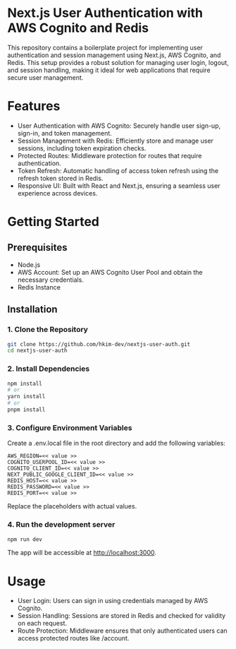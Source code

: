 # Next.js User Authentication with AWS Cognito and Redis
This repository contains a boilerplate project for implementing user authentication and session management using Next.js, AWS Cognito, and Redis. This setup provides a robust solution for managing user login, logout, and session handling, making it ideal for web applications that require secure user management.

# Features
- User Authentication with AWS Cognito: Securely handle user sign-up, sign-in, and token management.
- Session Management with Redis: Efficiently store and manage user sessions, including token expiration checks.
- Protected Routes: Middleware protection for routes that require authentication.
- Token Refresh: Automatic handling of access token refresh using the refresh token stored in Redis.
- Responsive UI: Built with React and Next.js, ensuring a seamless user experience across devices.

# Getting Started

## Prerequisites
- Node.js
- AWS Account: Set up an AWS Cognito User Pool and obtain the necessary credentials.
- Redis Instance

## Installation

### 1. Clone the Repository
```bash
git clone https://github.com/hkim-dev/nextjs-user-auth.git
cd nextjs-user-auth
```

### 2. Install Dependencies
```bash
npm install
# or
yarn install
# or
pnpm install
```

### 3. Configure Environment Variables

Create a .env.local file in the root directory and add the following variables:
```
AWS_REGION=<< value >>
COGNITO_USERPOOL_ID=<< value >>
COGNITO_CLIENT_ID=<< value >>
NEXT_PUBLIC_GOOGLE_CLIENT_ID=<< value >>
REDIS_HOST=<< value >>
REDIS_PASSWORD=<< value >>
REDIS_PORT=<< value >>
```
Replace the placeholders with actual values.

### 4. Run the development server

```bash
npm run dev
```

The app will be accessible at [http://localhost:3000](http://localhost:3000).

# Usage
- User Login: Users can sign in using credentials managed by AWS Cognito.
- Session Handling: Sessions are stored in Redis and checked for validity on each request.
- Route Protection: Middleware ensures that only authenticated users can access protected routes like /account.